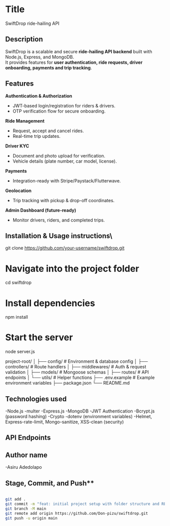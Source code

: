 # Title
SwiftDrop ride-hailing API

## Description
SwiftDrop is a scalable and secure **ride-hailing API backend** built with Node.js, Express, and MongoDB.  
It provides features for **user authentication, ride requests, driver onboarding, payments and trip tracking**.


## Features

**Authentication & Authorization**
  - JWT-based login/registration for riders & drivers.
  - OTP verification flow for secure onboarding.

**Ride Management**
  - Request, accept and cancel rides.
  - Real-time trip updates.

**Driver KYC**
  - Document and photo upload for verification.
  - Vehicle details (plate number, car model, license).

**Payments**
  - Integration-ready with Stripe/Paystack/Flutterwave.

**Geolocation**
  - Trip tracking with pickup & drop-off coordinates.

**Admin Dashboard (future-ready)**
  - Monitor drivers, riders, and completed trips.


## Installation & Usage instructions\
git clone https://github.com/your-username/swiftdrop.git

# Navigate into the project folder
cd swiftdrop

# Install dependencies
npm install

# Start the server
node server.js


project-root/
│   ├── config/        # Environment & database config
│   ├── controllers/   # Route handlers
│   ├── middlewares/   # Auth & request validation
│   ├── models/        # Mongoose schemas
│   ├── routes/        # API endpoints
│   └── utils/         # Helper functions
├── .env.example       # Example environment variables
├── package.json
└── README.md



## Technologies used
-Node.js
-multer
-Express.js
-MongoDB
-JWT Authentication
-Bcrypt.js (password hashing)
-Crypto
-dotenv (environment variables)
-Helmet, Express-rate-limit, Mongo-sanitize, XSS-clean (security)



## API Endpoints



## Author name

-Asiru Adedolapo

## Stage, Commit, and Push**

```bash

git add .
git commit -m "feat: initial project setup with folder structure and README"
git branch -M main
git remote add origin https://github.com/Don-pizu/swiftdrop.git
git push -u origin main

